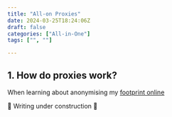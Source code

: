 ```yaml
---
title: "All-on Proxies"
date: 2024-03-25T18:24:06Z
draft: false
categories: ["All-in-One"]
tags: ["", ""]

---
```


## 1. How do proxies work?
When learning about anonymising my [footprint online](../../posts/part-2-reconnaissance-and-footprint/)

🚧 Writing under construction 🚧